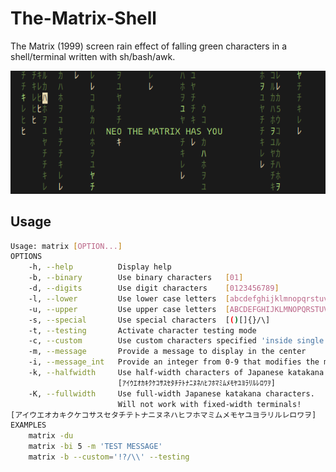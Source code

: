 # The-Matrix-Shell
The Matrix (1999) screen rain effect of falling green characters in a shell/terminal written with sh/bash/awk.
<p align="center">
    <img src="https://raw.githubusercontent.com/WANDEX/the_matrix_shell/media/media/demo_0.gif"/>
</p>

## Usage
```bash
Usage: matrix [OPTION...]
OPTIONS
    -h, --help          Display help
    -b, --binary        Use binary characters   [01]
    -d, --digits        Use digit characters    [0123456789]
    -l, --lower         Use lower case letters  [abcdefghijklmnopqrstuvwxyz]
    -u, --upper         Use upper case letters  [ABCDEFGHIJKLMNOPQRSTUVWXYZ]
    -s, --special       Use special characters  [()[]{}/\]
    -t, --testing       Activate character testing mode
    -c, --custom        Use custom characters specified 'inside single quotes'
    -m, --message       Provide a message to display in the center
    -i, --message_int   Provide an integer from 0-9 that modifies the message
    -k, --halfwidth     Use half-width characters of Japanese katakana
                        [ｱｲｳｴｵｶｷｸｹｺｻｽｾﾀﾁﾃﾄﾅﾆﾇﾈﾊﾋﾌﾎﾏﾐﾑﾒﾓﾔﾕﾖﾗﾘﾙﾚﾛﾜｦ]
    -K, --fullwidth     Use full-width Japanese katakana characters.
                        Will not work with fixed-width terminals!
[アイウエオカキクケコサスセタチテトナニヌネハヒフホマミムメモヤユヨラリルレロワヲ]
EXAMPLES
    matrix -du
    matrix -bi 5 -m 'TEST MESSAGE'
    matrix -b --custom='!?/\\' --testing
```
